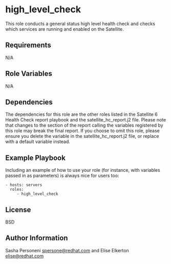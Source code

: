 high_level_check
=========

This role conducts a general status high level health check and checks which services are running and enabled on the Satellite.

Requirements
------------

N/A

Role Variables
--------------

N/A

Dependencies
------------

The dependencies for this role are the other roles listed in the Satellite 6 Health Check report playbook and the satellite_hc_report.j2 file. Please note that changes to the section of the report calling the variables registered by this role may break the final report. If you choose to omit this role, please ensure you delete the variable in the satellite_hc_report.j2 file, or replace with a default variable instead.


Example Playbook
----------------

Including an example of how to use your role (for instance, with variables passed in as parameters) is always nice for users too:

    - hosts: servers
      roles:
         - high_level_check

License
-------

BSD

Author Information
------------------

Sasha Personeni spersone@redhat.com and Elise Elkerton elise@redhat.com
